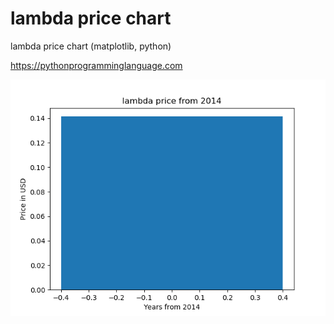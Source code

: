 # lambda price chart 

lambda price chart (matplotlib, python)

https://pythonprogramminglanguage.com

<img src='chart.png'>
